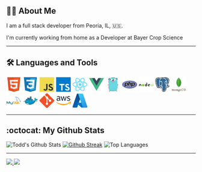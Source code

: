 ## :man_technologist: About Me

I am a full stack developer from Peoria, IL, 🇺🇸.

I'm currently working from home as a Developer at Bayer Crop Science

___
## :hammer_and_wrench: Languages and Tools
<div>
  <img src="https://github.com/devicons/devicon/blob/master/icons/html5/html5-original.svg" title="HTML5" width="40" height="40" />
  <img src="https://github.com/devicons/devicon/blob/master/icons/css3/css3-original.svg" title="CSS3" width='40' height='40' />
  <img src='https://github.com/devicons/devicon/blob/master/icons/javascript/javascript-original.svg' title='JavaScript' width='40' height='40' />
  <img src='https://github.com/devicons/devicon/blob/master/icons/typescript/typescript-original.svg' title='TypeScript' width='40' height='40' />
  <img src='https://github.com/devicons/devicon/blob/master/icons/react/react-original.svg' title='React' width='40' height='40' />
  <img src='https://github.com/devicons/devicon/blob/master/icons/vuejs/vuejs-original.svg' title='Vue' width='40' height='40' />
  <img src='https://github.com/devicons/devicon/blob/master/icons/go/go-original.svg' title='Go' width='40' height='40' />
  <img src='https://github.com/devicons/devicon/blob/master/icons/php/php-original.svg' title='PHP' width='40' height='40' />
  <img src='https://github.com/devicons/devicon/blob/master/icons/nodejs/nodejs-original-wordmark.svg' title='NodeJS' width='40' height='40' />
  <img src='https://github.com/devicons/devicon/blob/master/icons/postgresql/postgresql-original.svg' title='PostgreSQL' width='40' height='40' />
  <img src='https://github.com/devicons/devicon/blob/master/icons/mongodb/mongodb-original-wordmark.svg' title='MongoDB' width='40' height='40' />
  <img src='https://github.com/devicons/devicon/blob/master/icons/mysql/mysql-original-wordmark.svg' title='MySQL' height='40' width='40' />
  <img src='https://github.com/devicons/devicon/blob/master/icons/docker/docker-original.svg' title='Docker' width='40' height='40' />
  <img src='https://github.com/devicons/devicon/blob/master/icons/git/git-original.svg' title='Git' width='40' height='40' />
  <img src='https://github.com/devicons/devicon/blob/master/icons/amazonwebservices/amazonwebservices-original-wordmark.svg' title='AWS' height='40' width='40' />
  <img src='https://github.com/devicons/devicon/blob/master/icons/azure/azure-original.svg' title='Azure' width='40' height='40' />
</div>

---

## :octocat: My Github Stats

![Todd's Github Stats](https://github-readme-stats.vercel.app/api?username=tstark2&count_private=true&theme=darcula&layout=compact)
[![Github Streak](https://github-readme-streak-stats.herokuapp.com?user=tstark2&theme=darcula)](https://git.io/streak-stats)
![Top Languages](https://github-readme-stats.vercel.app/api/top-langs/?username=tstark2&count_private=true&theme=darcula&layout=compact)


---

<div>
  <a href="https://www.linkedin.com/in/todd-stark-ii">
    <img src="https://img.shields.io/badge/LinkedIn-blue?style=for-the-badge&logo=linkedin&logoColor=white" />
  </a>
  <a href="https://gitlab.com/tstark2">
    <img src="https://img.shields.io/badge/Gitlab-orange?style=for-the-badge&logo=gitlab&logoColor=white" />
  </a>
</div>
